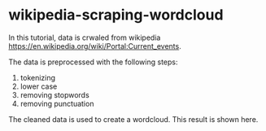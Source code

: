 # wikipedia-scraping-wordcloud

In this tutorial, data is crwaled from wikipedia https://en.wikipedia.org/wiki/Portal:Current_events. 

The data is preprocessed with the following steps:
1) tokenizing
2) lower case
3) removing stopwords
4) removing punctuation

The cleaned data is used to create a wordcloud. This result is shown here. 

